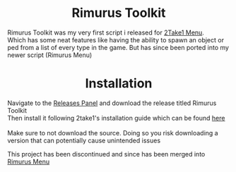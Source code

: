 <h1 align="center">Rimurus Toolkit</h1>

 Rimurus Toolkit was my very first script i released for [2Take1 Menu](https://gta.2take1.menu/). <br/>
 Which has some neat features like having the ability to spawn an object or ped from a list of every type in the game. But has since been ported into my newer script (Rimurus Menu)
 

<h1 align="center">Installation</h1>

Navigate to the [Releases Panel](https://github.com/Rimmuru/Rimurus-2T1-Scripts/releases/) and download the release titled Rimurus Toolkit<br/>
Then install it following 2take1's installation guide which can be found [here](https://gta.2take1.menu/features/local/scripts/)<br/><br/>
Make sure to not download the source. Doing so you risk downloading a version that can potentially cause unintended issues<br/>

This project has been discontinued and since has been merged into [Rimurus Menu](https://github.com/Rimmuru/Rimurus-2T1-Scripts/tree/main/Rimurus%20Scripts/Rimurus%20Menu)
